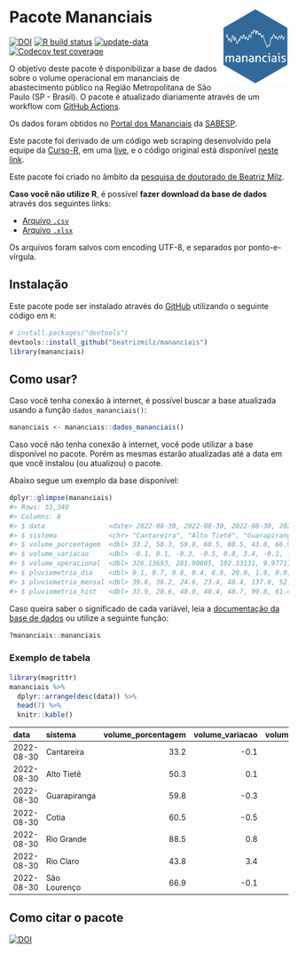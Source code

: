 
<!-- README.md is generated from README.Rmd. Please edit that file -->

# Pacote Mananciais <img src="man/figures/hexlogo.png" align="right" width = "120px"/>

<!-- badges: start -->

[![DOI](https://zenodo.org/badge/DOI/10.5281/zenodo.4733056.svg)](https://doi.org/10.5281/zenodo.4733056)
[![R build
status](https://github.com/beatrizmilz/mananciais/workflows/R-CMD-check/badge.svg)](https://github.com/beatrizmilz/mananciais/actions)
[![update-data](https://github.com/beatrizmilz/mananciais/actions/workflows/2-update_data.yaml/badge.svg)](https://github.com/beatrizmilz/mananciais/actions/workflows/2-update_data.yaml)
[![Codecov test
coverage](https://codecov.io/gh/beatrizmilz/mananciais/branch/master/graph/badge.svg)](https://codecov.io/gh/beatrizmilz/mananciais?branch=master)
<!-- badges: end -->

O objetivo deste pacote é disponibilizar a base de dados sobre o volume
operacional em mananciais de abastecimento público na Região
Metropolitana de São Paulo (SP - Brasil). O pacote é atualizado
diariamente através de um workflow com [GitHub
Actions](https://github.com/beatrizmilz/mananciais/actions).

Os dados foram obtidos no [Portal dos
Mananciais](http://mananciais.sabesp.com.br/Situacao) da
[SABESP](http://site.sabesp.com.br/site/Default.aspx).

Este pacote foi derivado de um código web scraping desenvolvido pela
equipe da [Curso-R](https://www.curso-r.com/), em uma
[live](https://youtu.be/jvZIxrMmOcQ), e o código original está
disponível [neste
link](https://github.com/curso-r/lives/blob/master/drafts/20200730_scraper_sabesp.R).

Este pacote foi criado no âmbito da [pesquisa de doutorado de Beatriz
Milz](https://beatrizmilz.github.io/tese/).

**Caso você não utilize R**, é possível **fazer download da base de
dados** através dos seguintes links:

-   [Arquivo
    `.csv`](https://github.com/beatrizmilz/mananciais/raw/master/inst/extdata/mananciais.csv)
-   [Arquivo
    `.xlsx`](https://github.com/beatrizmilz/mananciais/blob/master/inst/extdata/mananciais.xlsx?raw=true)

Os arquivos foram salvos com encoding UTF-8, e separados por
ponto-e-vírgula.

## Instalação

Este pacote pode ser instalado através do [GitHub](https://github.com/)
utilizando o seguinte código em `R`:

``` r
# install.packages("devtools")
devtools::install_github("beatrizmilz/mananciais")
library(mananciais)
```

## Como usar?

Caso você tenha conexão à internet, é possível buscar a base atualizada
usando a função `dados_mananciais()`:

``` r
mananciais <- mananciais::dados_mananciais() 
```

Caso você não tenha conexão à internet, você pode utilizar a base
disponível no pacote. Porém as mesmas estarão atualizadas até a data em
que você instalou (ou atualizou) o pacote.

Abaixo segue um exemplo da base disponível:

``` r
dplyr::glimpse(mananciais)
#> Rows: 51,340
#> Columns: 8
#> $ data                <date> 2022-08-30, 2022-08-30, 2022-08-30, 2022-08-30, 2…
#> $ sistema             <chr> "Cantareira", "Alto Tietê", "Guarapiranga", "Cotia…
#> $ volume_porcentagem  <dbl> 33.2, 50.3, 59.8, 60.5, 88.5, 43.8, 66.9, 33.3, 50…
#> $ volume_variacao     <dbl> -0.1, 0.1, -0.3, -0.5, 0.8, 3.4, -0.1, -0.2, -0.2,…
#> $ volume_operacional  <dbl> 326.13693, 281.90605, 102.33131, 9.97717, 99.30764…
#> $ pluviometria_dia    <dbl> 0.1, 0.7, 0.8, 0.4, 8.8, 20.0, 1.8, 0.0, 1.9, 0.4,…
#> $ pluviometria_mensal <dbl> 39.6, 36.2, 24.6, 23.4, 48.4, 137.0, 52.6, 39.5, 3…
#> $ pluviometria_hist   <dbl> 33.9, 28.6, 40.0, 40.4, 48.7, 99.8, 61.4, 33.9, 28…
```

Caso queira saber o significado de cada variável, leia a [documentação
da base de
dados](https://beatrizmilz.github.io/mananciais/reference/mananciais.html)
ou utilize a seguinte função:

``` r
?mananciais::mananciais
```

### Exemplo de tabela

``` r
library(magrittr)
mananciais %>% 
  dplyr::arrange(desc(data)) %>% 
  head(7) %>%
  knitr::kable()
```

| data       | sistema      | volume_porcentagem | volume_variacao | volume_operacional | pluviometria_dia | pluviometria_mensal | pluviometria_hist |
|:-----------|:-------------|-------------------:|----------------:|-------------------:|-----------------:|--------------------:|------------------:|
| 2022-08-30 | Cantareira   |               33.2 |            -0.1 |          326.13693 |              0.1 |                39.6 |              33.9 |
| 2022-08-30 | Alto Tietê   |               50.3 |             0.1 |          281.90605 |              0.7 |                36.2 |              28.6 |
| 2022-08-30 | Guarapiranga |               59.8 |            -0.3 |          102.33131 |              0.8 |                24.6 |              40.0 |
| 2022-08-30 | Cotia        |               60.5 |            -0.5 |            9.97717 |              0.4 |                23.4 |              40.4 |
| 2022-08-30 | Rio Grande   |               88.5 |             0.8 |           99.30764 |              8.8 |                48.4 |              48.7 |
| 2022-08-30 | Rio Claro    |               43.8 |             3.4 |            5.98281 |             20.0 |               137.0 |              99.8 |
| 2022-08-30 | São Lourenço |               66.9 |            -0.1 |           59.43562 |              1.8 |                52.6 |              61.4 |

## Como citar o pacote

[![DOI](https://zenodo.org/badge/DOI/10.5281/zenodo.4733056.svg)](https://doi.org/10.5281/zenodo.4733056)
